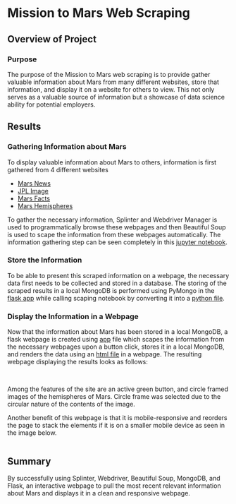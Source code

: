 # Mission to Mars Web Scraping

## Overview of Project

### Purpose

The purpose of the Mission to Mars web scraping is to provide gather valuable information about Mars from many different websites, store that information, and display it on a website for others to view. This not only serves as a valuable source of information but a showcase of data science ability for potential employers.

## Results

### Gathering Information about Mars

To display valuable information about Mars to others, information is first gathered from 4 different websites
* [Mars News](https://data-class-mars.s3.amazonaws.com/Mars/index.html)
* [JPL Image](https://data-class-jpl-space.s3.amazonaws.com/JPL_Space/index.html)
* [Mars Facts](https://data-class-mars-facts.s3.amazonaws.com/Mars_Facts/index.html)
* [Mars Hemispheres](https://marshemispheres.com/)

To gather the necessary information, Splinter and Webdriver Manager is used to programmatically browse these webpages and then Beautiful Soup is used to scape the information from these webpages automatically. The information gathering step can be seen completely in this [jupyter notebook](https://github.com/aricciardelli2/UCB-Projects/blob/main/mission_to_mars/Mission_to_Mars_Challenge.ipynb).

### Store the Information

To be able to present this scraped information on a webpage, the necessary data first needs to be collected and stored in a database. The storing of the scraped results in a local MongoDB is performed using PyMongo in the [flask app](https://github.com/aricciardelli2/UCB-Projects/blob/main/mission_to_mars/app.py) while calling scaping notebook by converting it into a [python file](https://github.com/aricciardelli2/UCB-Projects/blob/main/mission_to_mars/scraping.py).

### Display the Information in a Webpage

Now that the information about Mars has been stored in a local MongoDB, a flask webpage is created using [app](https://github.com/aricciardelli2/UCB-Projects/blob/main/mission_to_mars/app.py) file which scapes the information from the necessary webpages upon a button click, stores it in a local MongoDB, and renders the data using an [html file](https://github.com/aricciardelli2/UCB-Projects/blob/main/mission_to_mars/templates/index.html) in a webpage. The resulting webpage displaying the results looks as follows:

![]()
![]()
![]()

Among the features of the site are an active green button, and circle framed images of the hemispheres of Mars. Circle frame was selected due to the circular nature of the contents of the image.

Another benefit of this webpage is that it is mobile-responsive and reorders the page to stack the elements if it is on a smaller mobile device as seen in the image below.

![]()

## Summary

By successfully using Splinter, Webdriver, Beautiful Soup, MongoDB, and Flask, an interactive webpage to pull the most recent relevant information about Mars and displays it in a clean and responsive webpage.
